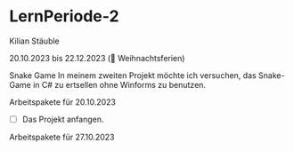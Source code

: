 # LernPeriode-2

Kilian Stäuble

20.10.2023 bis 22.12.2023 (🎄 Weihnachtsferien)

Snake Game
In meinem zweiten Projekt möchte ich versuchen, das Snake-Game in C# zu ertsellen ohne Winforms zu benutzen.

Arbeitspakete für 20.10.2023
- [ ] Das Projekt anfangen.

Arbeitspakete für 27.10.2023
